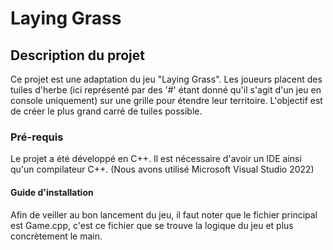 #   Laying Grass
## Description du projet
Ce projet est une adaptation du jeu "Laying Grass". Les joueurs placent des tuiles d'herbe (ici représenté par des '#' étant donné qu'il s'agit d'un jeu en console uniquement) sur une grille pour étendre leur territoire. L'objectif est de créer le plus grand carré de tuiles possible.
### Pré-requis
Le projet a été développé en C++.
Il est nécessaire d'avoir un IDE ainsi qu'un compilateur C++. (Nous avons utilisé Microsoft Visual Studio 2022)
#### Guide d'installation
Afin de veiller au bon lancement du jeu, il faut noter que le fichier principal est Game.cpp, c'est ce fichier que se trouve la logique du jeu et plus concrètement le main.
